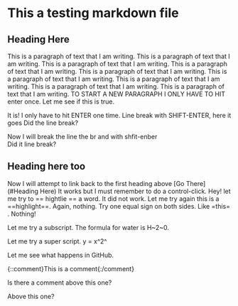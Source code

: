 # This a testing markdown file

## Heading Here

This is a paragraph of text that I am writing. This is a paragraph of text that I am writing. This is a paragraph of text that I am writing. This is a paragraph of text that I am writing. This is a paragraph of text that I am writing. This is a paragraph of text that I am writing. This is a paragraph of text that I am writing. This is a paragraph of text that I am writing. This is a paragraph of text that I am writing.  TO START A NEW PARAGRAPH I ONLY HAVE TO HIT enter once. Let me see if this is true.

It is! I only have to hit ENTER one time. Line break with SHIFT-ENTER, here it goes
Did the line break?

Now I will break the line  the br and with shfit-enber </br>
Did it line break?

## Heading here too

Now I will attempt to link back to the first heading above [Go There](#Heading Here) 
It works but I must remember to do a control-click. Hey! let me try to == hightlie == a word. It did not work. Let me try again this is a ==highlight==. Again, nothing. Try one equal sign on both sides. Like =this= . Nothing!

Let me try a subscript. The formula for water is H~2~0. 

Let me try a super script. y = x^2^ 

Let me see what happens in GitHub. 

{::comment}This is a comment{:/comment}

Is there a comment above this one?

<!--- This is a comment --->
Above this one?
